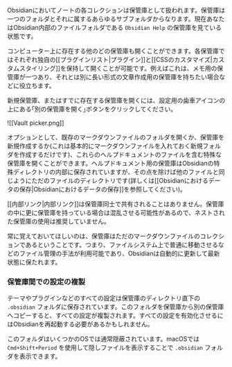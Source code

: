 Obsidianにおいてノートの各コレクションは保管庫として扱われます。保管庫は一つのフォルダとそれに属するあらゆるサブフォルダからなります。現在あなたはObsidian内部のファイルフォルダである `Obsidian Help` の保管庫を見ている状態です。

コンピューター上に存在する他のどの保管庫も開くことができます。各保管庫ではそれぞれ独自の[[プラグインリスト|プラグイン]]と[[CSSのカスタマイズ|カスタムスタイリング]]を保持して開くことが可能です。例えばこれは、メモ用の保管庫が一つあり、それとは別に長い形式の文章作成用の保管庫を持ちたい場合などに役立ちます。

新規保管庫、またはすでに存在する保管庫を開くには、設定用の歯車アイコンの上にある｢別の保管庫を開く｣ボタンをクリックしてください。

![[Vault picker.png]]

オプションとして、既存のマークダウンファイルのフォルダを開くか、保管庫を新規作成するか(これは基本的にマークダウンファイルを入れておく新規フォルダを作成するだけです)、これらのヘルプドキュメントのファイルを含む特殊な保管庫を開くことができます。ヘルプドキュメント用の保管庫はObsidianの特殊ディレクトリの内部に保存されていますが、その点を除けば他のファイルと同じようにただのファイルのディレクトリです(詳しくは[[Obsidianにおけるデータの保存|Obsidianにおけるデータの保存]]を参照してください)。

[[内部リンク|内部リンク]]は保管庫同士で共有されることはありません。保管庫の中に更に保管庫を持っている場合は混乱させる可能性があるので、ネストされた保管庫の使用は推奨していません。

常に覚えておいてほしいのは、保管庫はただのマークダウンファイルのコレクションであるということです。つまり、ファイルシステム上で普通に移動させるなどのファイル管理の手法が利用可能であり、Obsidianは自動的に更新して最新状態に保たれます。

### 保管庫間での設定の複製

テーマやプラグインなどのすべての設定は保管庫のディレクトリ直下の `.obsidian` フォルダに保存されています。このフォルダを保管庫から別の保管庫へコピーすると、すべての設定が複製されます。すべての設定を有効化させるにはObsidianを再起動する必要があるかもしれません。

このフォルダはいくつかのOSでは通常隠蔽されています。macOSでは `Cmd+Shift+Period` を使用して隠しファイルを表示することで `.obsidian` フォルダを表示できます。